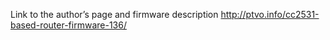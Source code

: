 Link to the author’s page and firmware description http://ptvo.info/cc2531-based-router-firmware-136/
